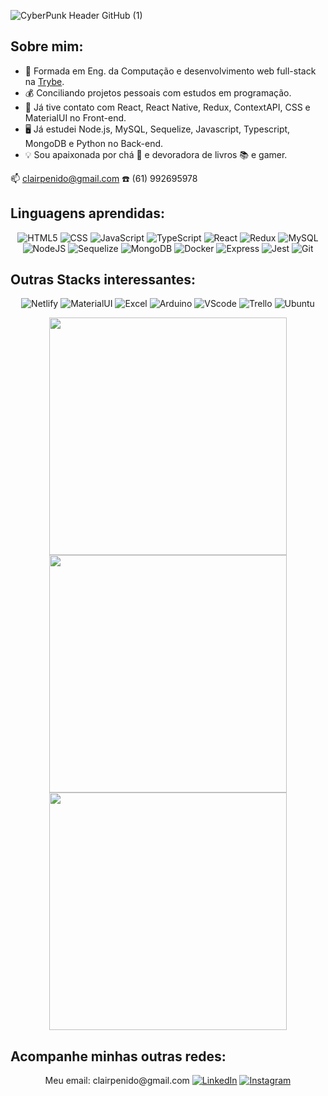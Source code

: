 
![CyberPunk Header GitHub (1)](https://user-images.githubusercontent.com/82115900/167969149-58ea0d40-6ac2-4973-8d72-f56396fae6e0.png)

<h2> Sobre mim: </h2>

- 🌱 Formada em Eng. da Computação e desenvolvimento web full-stack na [Trybe](https://www.betrybe.com/).
- 💰 Conciliando projetos pessoais com estudos em programação.
- 🎨 Já tive contato com React, React Native, Redux, ContextAPI, CSS e MaterialUI no Front-end.
- 🖥️ Já estudei Node.js, MySQL, Sequelize, Javascript, Typescript, MongoDB e Python no Back-end.
- 💡 Sou apaixonada por chá 🍵 e devoradora de livros 📚 e gamer. <!-- - 💻 Atualmente estudando Python e Data Science; -->

:mailbox: clairpenido@gmail.com
:phone: (61) 992695978
</p>

<h2> Linguagens aprendidas: </h2>

<p align="center">
<a> <img alt="HTML5" src="https://img.shields.io/badge/HTML-239120?style=for-the-badge&logo=html5&logoColor=white"> </a>
<a> <img alt="CSS" src="https://img.shields.io/badge/CSS-239120?&style=for-the-badge&logo=css3&logoColor=white"> </a>
<a> <img alt="JavaScript" src="https://img.shields.io/badge/JavaScript-F7DF1E?style=for-the-badge&logo=javascript&logoColor=black"> </a>
<a> <img alt="TypeScript" src="https://img.shields.io/badge/TypeScript-007ACC?style=for-the-badge&logo=typescript&logoColor=white"> </a>
<a> <img alt="React" src="https://img.shields.io/badge/React-20232A?style=for-the-badge&logo=react&logoColor=61DAFB"> </a>
<a> <img alt="Redux" src="https://img.shields.io/badge/Redux-593D88?style=for-the-badge&logo=redux&logoColor=white"> </a>
<a> <img alt="MySQL" src="https://img.shields.io/badge/MySQL-005C84?style=for-the-badge&logo=mysql&logoColor=white"> </a>
<a> <img alt="NodeJS" src="https://img.shields.io/badge/Node.js-43853D?style=for-the-badge&logo=node.js&logoColor=white"> </a>
<a> <img alt="Sequelize" src="https://img.shields.io/badge/sequelize-323330?style=for-the-badge&logo=sequelize&logoColor=blue"> </a>
<a> <img alt="MongoDB" src="https://img.shields.io/badge/MongoDB-4EA94B?style=for-the-badge&logo=mongodb&logoColor=white"> </a>
<a> <img alt="Docker" src="https://img.shields.io/badge/GIT-E44C30?style=for-the-badge&logo=git&logoColor=white"> </a>
<a> <img alt="Express" src="https://img.shields.io/badge/Express.js-404D59?style=for-the-badge"> </a>
<a> <img alt="Jest" src="https://img.shields.io/badge/Jest-323330?style=for-the-badge&logo=Jest&logoColor=white"> </a>
<a> <img alt="Git" src="https://img.shields.io/badge/GIT-E44C30?style=for-the-badge&logo=git&logoColor=white"> </a>
</p>

<h2> Outras Stacks interessantes: </h2>

<p align="center">
<a> <img alt="Netlify" src="https://img.shields.io/badge/Netlify-00C7B7?style=for-the-badge&logo=netlify&logoColor=white"> </a>
<a> <img alt="MaterialUI" src="https://img.shields.io/badge/Material--UI-0081CB?style=for-the-badge&logo=material-ui&logoColor=white"> </a>
<a> <img alt="Excel" src="https://img.shields.io/badge/Microsoft_Excel-217346?style=for-the-badge&logo=microsoft-excel&logoColor=white">
</a>
<a> <img alt="Arduino" src="https://img.shields.io/badge/Arduino_IDE-00979D?style=for-the-badge&logo=arduino&logoColor=white"> </a>
<a> <img alt="VScode" src="https://img.shields.io/badge/Visual_Studio_Code-0078D4?style=for-the-badge&logo=visual%20studio%20code&logoColor=white"> </a>
<a> <img alt="Trello" src="https://img.shields.io/badge/Trello-0052CC?style=for-the-badge&logo=trello&logoColor=white"> </a>
<a> <img alt="Ubuntu" src="https://img.shields.io/badge/Ubuntu-E95420?style=for-the-badge&logo=ubuntu&logoColor=white"> </a>
</p>
 
<!-- Status -->

<p align="center">

<a href="https://github.com/ClairPenido/github-readme-stats">
<img  align="center" width="380px" src="https://github-readme-stats.vercel.app/api/top-langs/?username=ClairPenido&layout=compact&theme=outrun"/>
</a>

<a href="https://github.com/ClairPenido/github-readme-stats">
<img hspace="10" align="center" width="380px" src="https://github-readme-stats.vercel.app/api?username=ClairPenido&theme=outrun"/>
</a>

<a href="https://github.com/anuraghazra/github-readme-stats">
<img align="center" width="380px" src="https://github-readme-stats.vercel.app/api/wakatime?username=clair_penido&layout=compact&theme=outrun"/>
</a>

</p>


<h2> Acompanhe minhas outras redes: </h2>

<p align="center">
<a> Meu email: clairpenido@gmail.com </a>
<a href="https://www.linkedin.com/in/clair-de-andrade-penido/" target="_blank"><img alt="LinkedIn" src="https://img.shields.io/badge/LinkedIn-0077B5?style=for-the-badge&logo=linkedin&logoColor=white"></a>
<a href="https://www.instagram.com/clair_penido/" target="_blank"><img alt="Instagram" src="https://img.shields.io/badge/Instagram-E4405F?style=for-the-badge&logo=instagram&logoColor=white"></a>

</p>



